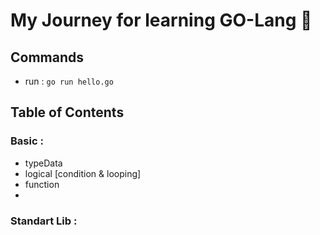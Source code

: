 # My Journey for learning GO-Lang 🚀

## Commands
- run :
```go run hello.go```

## Table of Contents
### Basic :
- typeData
- logical [condition & looping]
- function
-


### Standart Lib :